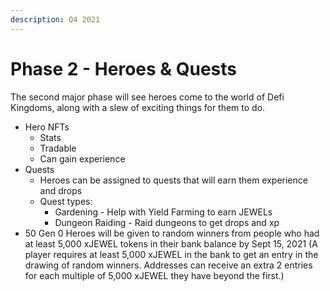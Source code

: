 ```yaml
---
description: Q4 2021
---
```


# Phase 2 - Heroes & Quests



The second major phase will see heroes come to the world of Defi Kingdoms, along with a slew of exciting things for them to do.

* Hero NFTs
  * Stats
  * Tradable
  * Can gain experience
* Quests
  * Heroes can be assigned to quests that will earn them experience and drops
  * Quest types:
    * Gardening - Help with Yield Farming to earn JEWELs
    * Dungeon Raiding - Raid dungeons to get drops and xp
* 50 Gen 0 Heroes will be given to random winners from people who had at least 5,000 xJEWEL tokens in their bank balance by Sept 15, 2021 (A player requires at least 5,000 xJEWEL in the bank to get an entry in the drawing of random winners. Addresses can receive an extra 2 entries for each multiple of 5,000 xJEWEL they have beyond the first.)


